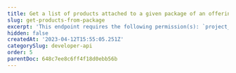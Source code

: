 ```yaml
---
title: Get a list of products attached to a given package of an offering
slug: get-products-from-package
excerpt: 'This endpoint requires the following permission(s): `project_configuration:packages:read`.'
hidden: false
createdAt: '2023-04-12T15:55:05.251Z'
categorySlug: developer-api
order: 5
parentDoc: 648c7ee8c6ff4f18d0ebb56b
---
```

